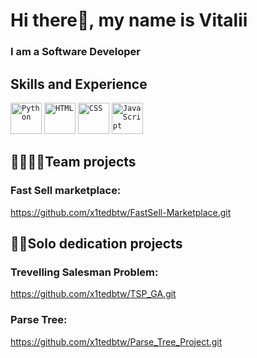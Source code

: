 # Hi there👋, my name is Vitalii
### I am a Software Developer

## Skills and Experience
<div >
	<code><img width="50" src="https://user-images.githubusercontent.com/25181517/183423507-c056a6f9-1ba8-4312-a350-19bcbc5a8697.png" alt="Python" title="Python"/></code>
	<code><img width="50" src="https://user-images.githubusercontent.com/25181517/192158954-f88b5814-d510-4564-b285-dff7d6400dad.png" alt="HTML" title="HTML"/></code>
	<code><img width="50" src="https://user-images.githubusercontent.com/25181517/183898674-75a4a1b1-f960-4ea9-abcb-637170a00a75.png" alt="CSS" title="CSS"/></code>
	<code><img width="50" src="https://user-images.githubusercontent.com/25181517/117447155-6a868a00-af3d-11eb-9cfe-245df15c9f3f.png" alt="JavaScript" title="JavaScript"/></code>
</div>

## 👨‍👩‍👧‍👦Team projects

### Fast Sell marketplace:
https://github.com/x1tedbtw/FastSell-Marketplace.git

## 👨‍💻Solo dedication projects

### Trevelling Salesman Problem:
https://github.com/x1tedbtw/TSP_GA.git


### Parse Tree:
https://github.com/x1tedbtw/Parse_Tree_Project.git


